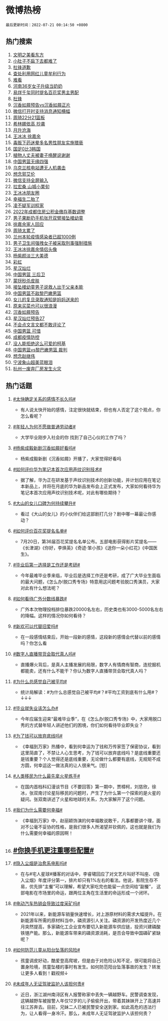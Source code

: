# 微博热榜

`最后更新时间：2022-07-21 00:14:50 +0800`

## 热门搜索

1. [文明之美看东方](https://m.weibo.cn/search?containerid=100103type%3D1%26t%3D10%26q%3D%23%E6%96%87%E6%98%8E%E4%B9%8B%E7%BE%8E%E7%9C%8B%E4%B8%9C%E6%96%B9%23&stream_entry_id=51&isnewpage=1&extparam=seat%3D1%26pos%3D0%26cate%3D10103%26filter_type%3Drealtimehot%26dgr%3D0%26c_type%3D51%26display_time%3D1658333688%26pre_seqid%3D1658333547833021328161&luicode=10000011&lfid=106003type%253D25%2526t%253D3%2526disable_hot%253D1%2526filter_type%253Drealtimehot)
1. [小肚子不扁下去都难了](https://m.weibo.cn/search?containerid=100103type%3D1%26t%3D10%26q%3D%23%E5%B0%8F%E8%82%9A%E5%AD%90%E4%B8%8D%E6%89%81%E4%B8%8B%E5%8E%BB%E9%83%BD%E9%9A%BE%E4%BA%86%23&stream_entry_id=31&isnewpage=1&extparam=seat%3D1%26pos%3D0%26realpos%3D1%26flag%3D16%26dgr%3D0%26c_type%3D31%26lcate%3D5001%26filter_type%3Drealtimehot%26cate%3D0%26display_time%3D1658333688%26pre_seqid%3D1658333547833021328161&luicode=10000011&lfid=106003type%253D25%2526t%253D3%2526disable_hot%253D1%2526filter_type%253Drealtimehot)
1. [杜锋道歉](https://m.weibo.cn/search?containerid=100103type%3D1%26t%3D10%26q%3D%23%E6%9D%9C%E9%94%8B%E9%81%93%E6%AD%89%23&stream_entry_id=31&isnewpage=1&extparam=seat%3D1%26pos%3D1%26realpos%3D2%26flag%3D1%26dgr%3D0%26c_type%3D31%26lcate%3D5001%26filter_type%3Drealtimehot%26cate%3D0%26display_time%3D1658333688%26pre_seqid%3D1658333547833021328161&luicode=10000011&lfid=106003type%253D25%2526t%253D3%2526disable_hot%253D1%2526filter_type%253Drealtimehot)
1. [查处利用网红儿童牟利行为](https://m.weibo.cn/search?containerid=100103type%3D1%26t%3D10%26q%3D%23%E6%9F%A5%E5%A4%84%E5%88%A9%E7%94%A8%E7%BD%91%E7%BA%A2%E5%84%BF%E7%AB%A5%E7%89%9F%E5%88%A9%E8%A1%8C%E4%B8%BA%23&stream_entry_id=31&isnewpage=1&extparam=seat%3D1%26pos%3D2%26realpos%3D3%26flag%3D0%26dgr%3D0%26c_type%3D31%26lcate%3D5001%26filter_type%3Drealtimehot%26cate%3D0%26display_time%3D1658333688%26pre_seqid%3D1658333547833021328161&luicode=10000011&lfid=106003type%253D25%2526t%253D3%2526disable_hot%253D1%2526filter_type%253Drealtimehot)
1. [难看](https://m.weibo.cn/search?containerid=100103type%3D1%26t%3D10%26q%3D%E9%9A%BE%E7%9C%8B&stream_entry_id=31&isnewpage=1&extparam=seat%3D1%26pos%3D3%26realpos%3D4%26flag%3D2%26dgr%3D0%26c_type%3D31%26lcate%3D5001%26filter_type%3Drealtimehot%26cate%3D0%26display_time%3D1658333688%26pre_seqid%3D1658333547833021328161&luicode=10000011&lfid=106003type%253D25%2526t%253D3%2526disable_hot%253D1%2526filter_type%253Drealtimehot)
1. [河南36岁女子升级当奶奶](https://m.weibo.cn/search?containerid=100103type%3D1%26t%3D10%26q%3D%23%E6%B2%B3%E5%8D%9736%E5%B2%81%E5%A5%B3%E5%AD%90%E5%8D%87%E7%BA%A7%E5%BD%93%E5%A5%B6%E5%A5%B6%23&stream_entry_id=31&isnewpage=1&extparam=seat%3D1%26pos%3D4%26realpos%3D5%26flag%3D0%26dgr%3D0%26c_type%3D31%26lcate%3D5001%26filter_type%3Drealtimehot%26cate%3D0%26display_time%3D1658333688%26pre_seqid%3D1658333547833021328161&luicode=10000011&lfid=106003type%253D25%2526t%253D3%2526disable_hot%253D1%2526filter_type%253Drealtimehot)
1. [易烊千玺同时提名百花奖男主男配](https://m.weibo.cn/search?containerid=100103type%3D1%26t%3D10%26q%3D%23%E6%98%93%E7%83%8A%E5%8D%83%E7%8E%BA%E5%90%8C%E6%97%B6%E6%8F%90%E5%90%8D%E7%99%BE%E8%8A%B1%E5%A5%96%E7%94%B7%E4%B8%BB%E7%94%B7%E9%85%8D%23&stream_entry_id=31&isnewpage=1&extparam=seat%3D1%26pos%3D5%26realpos%3D6%26flag%3D16%26dgr%3D0%26c_type%3D31%26lcate%3D5001%26filter_type%3Drealtimehot%26cate%3D0%26display_time%3D1658333688%26pre_seqid%3D1658333547833021328161&luicode=10000011&lfid=106003type%253D25%2526t%253D3%2526disable_hot%253D1%2526filter_type%253Drealtimehot)
1. [杜锋](https://m.weibo.cn/search?containerid=100103type%3D1%26t%3D10%26q%3D%E6%9D%9C%E9%94%8B&stream_entry_id=31&isnewpage=1&extparam=seat%3D1%26pos%3D6%26realpos%3D7%26flag%3D1%26dgr%3D0%26c_type%3D31%26lcate%3D5001%26filter_type%3Drealtimehot%26cate%3D0%26display_time%3D1658333688%26pre_seqid%3D1658333547833021328161&luicode=10000011&lfid=106003type%253D25%2526t%253D3%2526disable_hot%253D1%2526filter_type%253Drealtimehot)
1. [沉香如屑预告vs沉香如屑正片](https://m.weibo.cn/search?containerid=100103type%3D1%26t%3D10%26q%3D%23%E6%B2%89%E9%A6%99%E5%A6%82%E5%B1%91%E9%A2%84%E5%91%8Avs%E6%B2%89%E9%A6%99%E5%A6%82%E5%B1%91%E6%AD%A3%E7%89%87%23&stream_entry_id=31&isnewpage=1&extparam=seat%3D1%26pos%3D7%26realpos%3D8%26flag%3D1%26dgr%3D0%26c_type%3D31%26lcate%3D5001%26filter_type%3Drealtimehot%26cate%3D0%26display_time%3D1658333688%26pre_seqid%3D1658333547833021328161&luicode=10000011&lfid=106003type%253D25%2526t%253D3%2526disable_hot%253D1%2526filter_type%253Drealtimehot)
1. [微信打开时支持消息通知横幅](https://m.weibo.cn/search?containerid=100103type%3D1%26t%3D10%26q%3D%23%E5%BE%AE%E4%BF%A1%E6%89%93%E5%BC%80%E6%97%B6%E6%94%AF%E6%8C%81%E6%B6%88%E6%81%AF%E9%80%9A%E7%9F%A5%E6%A8%AA%E5%B9%85%23&stream_entry_id=31&isnewpage=1&extparam=seat%3D1%26pos%3D8%26realpos%3D9%26flag%3D0%26dgr%3D0%26c_type%3D31%26lcate%3D5001%26filter_type%3Drealtimehot%26cate%3D0%26display_time%3D1658333688%26pre_seqid%3D1658333547833021328161&luicode=10000011&lfid=106003type%253D25%2526t%253D3%2526disable_hot%253D1%2526filter_type%253Drealtimehot)
1. [周琦22分21篮板](https://m.weibo.cn/search?containerid=100103type%3D1%26t%3D10%26q%3D%23%E5%91%A8%E7%90%A622%E5%88%8621%E7%AF%AE%E6%9D%BF%23&stream_entry_id=31&isnewpage=1&extparam=seat%3D1%26pos%3D9%26realpos%3D10%26flag%3D1%26dgr%3D0%26c_type%3D31%26lcate%3D5001%26filter_type%3Drealtimehot%26cate%3D0%26display_time%3D1658333688%26pre_seqid%3D1658333547833021328161&luicode=10000011&lfid=106003type%253D25%2526t%253D3%2526disable_hot%253D1%2526filter_type%253Drealtimehot)
1. [希林娜依高 抄袭](https://m.weibo.cn/search?containerid=100103type%3D1%26t%3D10%26q%3D%E5%B8%8C%E6%9E%97%E5%A8%9C%E4%BE%9D%E9%AB%98+%E6%8A%84%E8%A2%AD&stream_entry_id=31&isnewpage=1&extparam=seat%3D1%26pos%3D10%26realpos%3D11%26flag%3D1%26dgr%3D0%26c_type%3D31%26lcate%3D5001%26filter_type%3Drealtimehot%26cate%3D0%26display_time%3D1658333688%26pre_seqid%3D1658333547833021328161&luicode=10000011&lfid=106003type%253D25%2526t%253D3%2526disable_hot%253D1%2526filter_type%253Drealtimehot)
1. [月升沧海](https://m.weibo.cn/search?containerid=100103type%3D1%26t%3D10%26q%3D%E6%9C%88%E5%8D%87%E6%B2%A7%E6%B5%B7&stream_entry_id=31&isnewpage=1&extparam=seat%3D1%26pos%3D11%26realpos%3D12%26flag%3D0%26dgr%3D0%26c_type%3D31%26lcate%3D5001%26filter_type%3Drealtimehot%26cate%3D0%26display_time%3D1658333688%26pre_seqid%3D1658333547833021328161&luicode=10000011&lfid=106003type%253D25%2526t%253D3%2526disable_hot%253D1%2526filter_type%253Drealtimehot)
1. [王冰冰 徐嘉余](https://m.weibo.cn/search?containerid=100103type%3D1%26t%3D10%26q%3D%E7%8E%8B%E5%86%B0%E5%86%B0+%E5%BE%90%E5%98%89%E4%BD%99&stream_entry_id=31&isnewpage=1&extparam=seat%3D1%26pos%3D12%26realpos%3D13%26flag%3D2%26dgr%3D0%26c_type%3D31%26lcate%3D5001%26filter_type%3Drealtimehot%26cate%3D0%26display_time%3D1658333688%26pre_seqid%3D1658333547833021328161&luicode=10000011&lfid=106003type%253D25%2526t%253D3%2526disable_hot%253D1%2526filter_type%253Drealtimehot)
1. [毒贩下药迷晕多名男性朋友实施猥亵](https://m.weibo.cn/search?containerid=100103type%3D1%26t%3D10%26q%3D%23%E6%AF%92%E8%B4%A9%E4%B8%8B%E8%8D%AF%E8%BF%B7%E6%99%95%E5%A4%9A%E5%90%8D%E7%94%B7%E6%80%A7%E6%9C%8B%E5%8F%8B%E5%AE%9E%E6%96%BD%E7%8C%A5%E4%BA%B5%23&stream_entry_id=31&isnewpage=1&extparam=seat%3D1%26pos%3D13%26realpos%3D14%26flag%3D0%26dgr%3D0%26c_type%3D31%26lcate%3D5001%26filter_type%3Drealtimehot%26cate%3D0%26display_time%3D1658333688%26pre_seqid%3D1658333547833021328161&luicode=10000011&lfid=106003type%253D25%2526t%253D3%2526disable_hot%253D1%2526filter_type%253Drealtimehot)
1. [国足0比3韩国](https://m.weibo.cn/search?containerid=100103type%3D1%26t%3D10%26q%3D%23%E5%9B%BD%E8%B6%B30%E6%AF%943%E9%9F%A9%E5%9B%BD%23&stream_entry_id=31&isnewpage=1&extparam=seat%3D1%26pos%3D14%26realpos%3D15%26flag%3D0%26dgr%3D0%26c_type%3D31%26lcate%3D5001%26filter_type%3Drealtimehot%26cate%3D0%26display_time%3D1658333688%26pre_seqid%3D1658333547833021328161&luicode=10000011&lfid=106003type%253D25%2526t%253D3%2526disable_hot%253D1%2526filter_type%253Drealtimehot)
1. [植物人丈夫被妻子唤醒说谢谢](https://m.weibo.cn/search?containerid=100103type%3D1%26t%3D10%26q%3D%23%E6%A4%8D%E7%89%A9%E4%BA%BA%E4%B8%88%E5%A4%AB%E8%A2%AB%E5%A6%BB%E5%AD%90%E5%94%A4%E9%86%92%E8%AF%B4%E8%B0%A2%E8%B0%A2%23&stream_entry_id=31&isnewpage=1&extparam=seat%3D1%26pos%3D15%26realpos%3D16%26flag%3D0%26dgr%3D0%26c_type%3D31%26lcate%3D5001%26filter_type%3Drealtimehot%26cate%3D0%26display_time%3D1658333688%26pre_seqid%3D1658333547833021328161&luicode=10000011&lfid=106003type%253D25%2526t%253D3%2526disable_hot%253D1%2526filter_type%253Drealtimehot)
1. [中国男篮无缘四强](https://m.weibo.cn/search?containerid=100103type%3D1%26t%3D10%26q%3D%E4%B8%AD%E5%9B%BD%E7%94%B7%E7%AF%AE%E6%97%A0%E7%BC%98%E5%9B%9B%E5%BC%BA&stream_entry_id=31&isnewpage=1&extparam=seat%3D1%26pos%3D16%26realpos%3D17%26flag%3D1%26dgr%3D0%26c_type%3D31%26lcate%3D5001%26filter_type%3Drealtimehot%26cate%3D0%26display_time%3D1658333688%26pre_seqid%3D1658333547833021328161&luicode=10000011&lfid=106003type%253D25%2526t%253D3%2526disable_hot%253D1%2526filter_type%253Drealtimehot)
1. [乌克兰核电站遭无人机袭击](https://m.weibo.cn/search?containerid=100103type%3D1%26t%3D10%26q%3D%23%E4%B9%8C%E5%85%8B%E5%85%B0%E6%A0%B8%E7%94%B5%E7%AB%99%E9%81%AD%E6%97%A0%E4%BA%BA%E6%9C%BA%E8%A2%AD%E5%87%BB%23&stream_entry_id=31&isnewpage=1&extparam=seat%3D1%26pos%3D17%26realpos%3D18%26flag%3D0%26dgr%3D0%26c_type%3D31%26lcate%3D5001%26filter_type%3Drealtimehot%26cate%3D0%26display_time%3D1658333688%26pre_seqid%3D1658333547833021328161&luicode=10000011&lfid=106003type%253D25%2526t%253D3%2526disable_hot%253D1%2526filter_type%253Drealtimehot)
1. [想念郭艾伦](https://m.weibo.cn/search?containerid=100103type%3D1%26t%3D10%26q%3D%E6%83%B3%E5%BF%B5%E9%83%AD%E8%89%BE%E4%BC%A6&stream_entry_id=31&isnewpage=1&extparam=seat%3D1%26pos%3D18%26realpos%3D19%26flag%3D1%26dgr%3D0%26c_type%3D31%26lcate%3D5001%26filter_type%3Drealtimehot%26cate%3D0%26display_time%3D1658333688%26pre_seqid%3D1658333547833021328161&luicode=10000011&lfid=106003type%253D25%2526t%253D3%2526disable_hot%253D1%2526filter_type%253Drealtimehot)
1. [微信支持全屏输入](https://m.weibo.cn/search?containerid=100103type%3D1%26t%3D10%26q%3D%23%E5%BE%AE%E4%BF%A1%E6%94%AF%E6%8C%81%E5%85%A8%E5%B1%8F%E8%BE%93%E5%85%A5%23&stream_entry_id=31&isnewpage=1&extparam=seat%3D1%26pos%3D19%26realpos%3D20%26flag%3D0%26dgr%3D0%26c_type%3D31%26lcate%3D5001%26filter_type%3Drealtimehot%26cate%3D0%26display_time%3D1658333688%26pre_seqid%3D1658333547833021328161&luicode=10000011&lfid=106003type%253D25%2526t%253D3%2526disable_hot%253D1%2526filter_type%253Drealtimehot)
1. [拉宏桑 山城小栗旬](https://m.weibo.cn/search?containerid=100103type%3D1%26t%3D10%26q%3D%E6%8B%89%E5%AE%8F%E6%A1%91+%E5%B1%B1%E5%9F%8E%E5%B0%8F%E6%A0%97%E6%97%AC&stream_entry_id=31&isnewpage=1&extparam=seat%3D1%26pos%3D20%26realpos%3D21%26flag%3D0%26dgr%3D0%26c_type%3D31%26lcate%3D5001%26filter_type%3Drealtimehot%26cate%3D0%26display_time%3D1658333688%26pre_seqid%3D1658333547833021328161&luicode=10000011&lfid=106003type%253D25%2526t%253D3%2526disable_hot%253D1%2526filter_type%253Drealtimehot)
1. [王冰冰朋友圈](https://m.weibo.cn/search?containerid=100103type%3D1%26t%3D10%26q%3D%23%E7%8E%8B%E5%86%B0%E5%86%B0%E6%9C%8B%E5%8F%8B%E5%9C%88%23&stream_entry_id=31&isnewpage=1&extparam=seat%3D1%26pos%3D21%26realpos%3D22%26flag%3D0%26dgr%3D0%26c_type%3D31%26lcate%3D5001%26filter_type%3Drealtimehot%26cate%3D0%26display_time%3D1658333688%26pre_seqid%3D1658333547833021328161&luicode=10000011&lfid=106003type%253D25%2526t%253D3%2526disable_hot%253D1%2526filter_type%253Drealtimehot)
1. [幸福生二胎了](https://m.weibo.cn/search?containerid=100103type%3D1%26t%3D10%26q%3D%23%E5%B9%B8%E7%A6%8F%E7%94%9F%E4%BA%8C%E8%83%8E%E4%BA%86%23&stream_entry_id=31&isnewpage=1&extparam=seat%3D1%26pos%3D22%26realpos%3D23%26flag%3D0%26dgr%3D0%26c_type%3D31%26lcate%3D5001%26filter_type%3Drealtimehot%26cate%3D0%26display_time%3D1658333688%26pre_seqid%3D1658333547833021328161&luicode=10000011&lfid=106003type%253D25%2526t%253D3%2526disable_hot%253D1%2526filter_type%253Drealtimehot)
1. [凌不疑军训程家](https://m.weibo.cn/search?containerid=100103type%3D1%26t%3D10%26q%3D%23%E5%87%8C%E4%B8%8D%E7%96%91%E5%86%9B%E8%AE%AD%E7%A8%8B%E5%AE%B6%23&stream_entry_id=31&isnewpage=1&extparam=seat%3D1%26pos%3D23%26realpos%3D24%26flag%3D1%26dgr%3D0%26c_type%3D31%26lcate%3D5001%26filter_type%3Drealtimehot%26cate%3D0%26display_time%3D1658333688%26pre_seqid%3D1658333547833021328161&luicode=10000011&lfid=106003type%253D25%2526t%253D3%2526disable_hot%253D1%2526filter_type%253Drealtimehot)
1. [2022年成都住房公积金缴存基数调整](https://m.weibo.cn/search?containerid=100103type%3D1%26t%3D10%26q%3D%232022%E5%B9%B4%E6%88%90%E9%83%BD%E4%BD%8F%E6%88%BF%E5%85%AC%E7%A7%AF%E9%87%91%E7%BC%B4%E5%AD%98%E5%9F%BA%E6%95%B0%E8%B0%83%E6%95%B4%23&stream_entry_id=31&isnewpage=1&extparam=seat%3D1%26pos%3D24%26realpos%3D25%26flag%3D1%26dgr%3D0%26c_type%3D31%26lcate%3D5001%26filter_type%3Drealtimehot%26cate%3D0%26display_time%3D1658333688%26pre_seqid%3D1658333547833021328161&luicode=10000011&lfid=106003type%253D25%2526t%253D3%2526disable_hot%253D1%2526filter_type%253Drealtimehot)
1. [男子果断扔手机张开双臂接坠楼幼童](https://m.weibo.cn/search?containerid=100103type%3D1%26t%3D10%26q%3D%23%E7%94%B7%E5%AD%90%E6%9E%9C%E6%96%AD%E6%89%94%E6%89%8B%E6%9C%BA%E5%BC%A0%E5%BC%80%E5%8F%8C%E8%87%82%E6%8E%A5%E5%9D%A0%E6%A5%BC%E5%B9%BC%E7%AB%A5%23&stream_entry_id=31&isnewpage=1&extparam=seat%3D1%26pos%3D25%26realpos%3D26%26flag%3D0%26dgr%3D0%26c_type%3D31%26lcate%3D5001%26filter_type%3Drealtimehot%26cate%3D0%26display_time%3D1658333688%26pre_seqid%3D1658333547833021328161&luicode=10000011&lfid=106003type%253D25%2526t%253D3%2526disable_hot%253D1%2526filter_type%253Drealtimehot)
1. [徐嘉余家人回应](https://m.weibo.cn/search?containerid=100103type%3D1%26t%3D10%26q%3D%23%E5%BE%90%E5%98%89%E4%BD%99%E5%AE%B6%E4%BA%BA%E5%9B%9E%E5%BA%94%23&stream_entry_id=31&isnewpage=1&extparam=seat%3D1%26pos%3D26%26realpos%3D27%26flag%3D0%26dgr%3D0%26c_type%3D31%26lcate%3D5001%26filter_type%3Drealtimehot%26cate%3D0%26display_time%3D1658333688%26pre_seqid%3D1658333547833021328161&luicode=10000011&lfid=106003type%253D25%2526t%253D3%2526disable_hot%253D1%2526filter_type%253Drealtimehot)
1. [周琦太累了](https://m.weibo.cn/search?containerid=100103type%3D1%26t%3D10%26q%3D%23%E5%91%A8%E7%90%A6%E5%A4%AA%E7%B4%AF%E4%BA%86%23&stream_entry_id=31&isnewpage=1&extparam=seat%3D1%26pos%3D27%26realpos%3D28%26flag%3D1%26dgr%3D0%26c_type%3D31%26lcate%3D5001%26filter_type%3Drealtimehot%26cate%3D0%26display_time%3D1658333688%26pre_seqid%3D1658333547833021328161&luicode=10000011&lfid=106003type%253D25%2526t%253D3%2526disable_hot%253D1%2526filter_type%253Drealtimehot)
1. [兰州本轮疫情感染者已超1000例](https://m.weibo.cn/search?containerid=100103type%3D1%26t%3D10%26q%3D%23%E5%85%B0%E5%B7%9E%E6%9C%AC%E8%BD%AE%E7%96%AB%E6%83%85%E6%84%9F%E6%9F%93%E8%80%85%E5%B7%B2%E8%B6%851000%E4%BE%8B%23&stream_entry_id=31&isnewpage=1&extparam=seat%3D1%26pos%3D28%26realpos%3D29%26flag%3D0%26dgr%3D0%26c_type%3D31%26lcate%3D5001%26filter_type%3Drealtimehot%26cate%3D0%26display_time%3D1658333688%26pre_seqid%3D1658333547833021328161&luicode=10000011&lfid=106003type%253D25%2526t%253D3%2526disable_hot%253D1%2526filter_type%253Drealtimehot)
1. [男子卫生间强拽女子被采取刑事强制措施](https://m.weibo.cn/search?containerid=100103type%3D1%26t%3D10%26q%3D%23%E7%94%B7%E5%AD%90%E5%8D%AB%E7%94%9F%E9%97%B4%E5%BC%BA%E6%8B%BD%E5%A5%B3%E5%AD%90%E8%A2%AB%E9%87%87%E5%8F%96%E5%88%91%E4%BA%8B%E5%BC%BA%E5%88%B6%E6%8E%AA%E6%96%BD%23&stream_entry_id=31&isnewpage=1&extparam=seat%3D1%26pos%3D29%26realpos%3D30%26flag%3D0%26dgr%3D0%26c_type%3D31%26lcate%3D5001%26filter_type%3Drealtimehot%26cate%3D0%26display_time%3D1658333688%26pre_seqid%3D1658333547833021328161&luicode=10000011&lfid=106003type%253D25%2526t%253D3%2526disable_hot%253D1%2526filter_type%253Drealtimehot)
1. [王冰冰徐嘉余情侣头像](https://m.weibo.cn/search?containerid=100103type%3D1%26t%3D10%26q%3D%23%E7%8E%8B%E5%86%B0%E5%86%B0%E5%BE%90%E5%98%89%E4%BD%99%E6%83%85%E4%BE%A3%E5%A4%B4%E5%83%8F%23&stream_entry_id=31&isnewpage=1&extparam=seat%3D1%26pos%3D30%26realpos%3D31%26flag%3D0%26dgr%3D0%26c_type%3D31%26lcate%3D5001%26filter_type%3Drealtimehot%26cate%3D0%26display_time%3D1658333688%26pre_seqid%3D1658333547833021328161&luicode=10000011&lfid=106003type%253D25%2526t%253D3%2526disable_hot%253D1%2526filter_type%253Drealtimehot)
1. [杨紫颜淡三大美德](https://m.weibo.cn/search?containerid=100103type%3D1%26t%3D10%26q%3D%23%E6%9D%A8%E7%B4%AB%E9%A2%9C%E6%B7%A1%E4%B8%89%E5%A4%A7%E7%BE%8E%E5%BE%B7%23&stream_entry_id=31&isnewpage=1&extparam=seat%3D1%26pos%3D31%26realpos%3D32%26flag%3D0%26dgr%3D0%26c_type%3D31%26lcate%3D5001%26filter_type%3Drealtimehot%26cate%3D0%26display_time%3D1658333688%26pre_seqid%3D1658333547833021328161&luicode=10000011&lfid=106003type%253D25%2526t%253D3%2526disable_hot%253D1%2526filter_type%253Drealtimehot)
1. [彩虹](https://m.weibo.cn/search?containerid=100103type%3D1%26t%3D10%26q%3D%E5%BD%A9%E8%99%B9&stream_entry_id=31&isnewpage=1&extparam=seat%3D1%26pos%3D32%26realpos%3D33%26flag%3D0%26dgr%3D0%26c_type%3D31%26lcate%3D5001%26filter_type%3Drealtimehot%26cate%3D0%26display_time%3D1658333688%26pre_seqid%3D1658333547833021328161&luicode=10000011&lfid=106003type%253D25%2526t%253D3%2526disable_hot%253D1%2526filter_type%253Drealtimehot)
1. [星汉灿烂](http://m.weibo.cn/c/wbox?&id=j84w2uenjc&roomid=10576&q=%23%E6%98%9F%E6%B1%89%E7%81%BF%E7%83%82%23&extparam=seat%3D1%26pos%3D33%26realpos%3D34%26flag%3D1%26dgr%3D0%26c_type%3D31%26lcate%3D5001%26filter_type%3Drealtimehot%26cate%3D0%26display_time%3D1658333688%26pre_seqid%3D1658333547833021328161&luicode=10000011&lfid=106003type%253D25%2526t%253D3%2526disable_hot%253D1%2526filter_type%253Drealtimehot)
1. [中国男篮 三后卫](https://m.weibo.cn/search?containerid=100103type%3D1%26t%3D10%26q%3D%E4%B8%AD%E5%9B%BD%E7%94%B7%E7%AF%AE+%E4%B8%89%E5%90%8E%E5%8D%AB&stream_entry_id=31&isnewpage=1&extparam=seat%3D1%26pos%3D34%26realpos%3D35%26flag%3D1%26dgr%3D0%26c_type%3D31%26lcate%3D5001%26filter_type%3Drealtimehot%26cate%3D0%26display_time%3D1658333688%26pre_seqid%3D1658333547833021328161&luicode=10000011&lfid=106003type%253D25%2526t%253D3%2526disable_hot%253D1%2526filter_type%253Drealtimehot)
1. [蒙犽秒杀皮肤](https://m.weibo.cn/search?containerid=100103type%3D1%26t%3D10%26q%3D%23%E8%92%99%E7%8A%BD%E7%A7%92%E6%9D%80%E7%9A%AE%E8%82%A4%23&stream_entry_id=31&isnewpage=1&extparam=seat%3D1%26pos%3D35%26realpos%3D36%26flag%3D0%26dgr%3D0%26c_type%3D31%26lcate%3D5001%26filter_type%3Drealtimehot%26cate%3D0%26display_time%3D1658333688%26pre_seqid%3D1658333547833021328161&luicode=10000011&lfid=106003type%253D25%2526t%253D3%2526disable_hot%253D1%2526filter_type%253Drealtimehot)
1. [接坠楼幼童男子说救人出于父亲本能](https://m.weibo.cn/search?containerid=100103type%3D1%26t%3D10%26q%3D%23%E6%8E%A5%E5%9D%A0%E6%A5%BC%E5%B9%BC%E7%AB%A5%E7%94%B7%E5%AD%90%E8%AF%B4%E6%95%91%E4%BA%BA%E5%87%BA%E4%BA%8E%E7%88%B6%E4%BA%B2%E6%9C%AC%E8%83%BD%23&stream_entry_id=31&isnewpage=1&extparam=seat%3D1%26pos%3D36%26realpos%3D37%26flag%3D0%26dgr%3D0%26c_type%3D31%26lcate%3D5001%26filter_type%3Drealtimehot%26cate%3D0%26display_time%3D1658333688%26pre_seqid%3D1658333547833021328161&luicode=10000011&lfid=106003type%253D25%2526t%253D3%2526disable_hot%253D1%2526filter_type%253Drealtimehot)
1. [中国男篮不敌黎巴嫩男篮](https://m.weibo.cn/search?containerid=100103type%3D1%26t%3D10%26q%3D%23%E4%B8%AD%E5%9B%BD%E7%94%B7%E7%AF%AE%E4%B8%8D%E6%95%8C%E9%BB%8E%E5%B7%B4%E5%AB%A9%E7%94%B7%E7%AF%AE%23&stream_entry_id=31&isnewpage=1&extparam=seat%3D1%26pos%3D37%26realpos%3D38%26flag%3D1%26dgr%3D0%26c_type%3D31%26lcate%3D5001%26filter_type%3Drealtimehot%26cate%3D0%26display_time%3D1658333688%26pre_seqid%3D1658333547833021328161&luicode=10000011&lfid=106003type%253D25%2526t%253D3%2526disable_hot%253D1%2526filter_type%253Drealtimehot)
1. [女儿的复旦录取通知是妈妈送来的](https://m.weibo.cn/search?containerid=100103type%3D1%26t%3D10%26q%3D%23%E5%A5%B3%E5%84%BF%E7%9A%84%E5%A4%8D%E6%97%A6%E5%BD%95%E5%8F%96%E9%80%9A%E7%9F%A5%E6%98%AF%E5%A6%88%E5%A6%88%E9%80%81%E6%9D%A5%E7%9A%84%23&stream_entry_id=31&isnewpage=1&extparam=seat%3D1%26pos%3D38%26realpos%3D39%26flag%3D0%26dgr%3D0%26c_type%3D31%26lcate%3D5001%26filter_type%3Drealtimehot%26cate%3D0%26display_time%3D1658333688%26pre_seqid%3D1658333547833021328161&luicode=10000011&lfid=106003type%253D25%2526t%253D3%2526disable_hot%253D1%2526filter_type%253Drealtimehot)
1. [原来买菜也可以很浪漫](https://m.weibo.cn/search?containerid=100103type%3D1%26t%3D10%26q%3D%23%E5%8E%9F%E6%9D%A5%E4%B9%B0%E8%8F%9C%E4%B9%9F%E5%8F%AF%E4%BB%A5%E5%BE%88%E6%B5%AA%E6%BC%AB%23&stream_entry_id=31&isnewpage=1&extparam=seat%3D1%26pos%3D39%26realpos%3D40%26flag%3D0%26dgr%3D0%26c_type%3D31%26lcate%3D5001%26filter_type%3Drealtimehot%26cate%3D0%26display_time%3D1658333688%26pre_seqid%3D1658333547833021328161&luicode=10000011&lfid=106003type%253D25%2526t%253D3%2526disable_hot%253D1%2526filter_type%253Drealtimehot)
1. [沉香如屑预告](https://m.weibo.cn/search?containerid=100103type%3D1%26t%3D10%26q%3D%23%E6%B2%89%E9%A6%99%E5%A6%82%E5%B1%91%E9%A2%84%E5%91%8A%23&stream_entry_id=31&isnewpage=1&extparam=seat%3D1%26pos%3D40%26realpos%3D41%26flag%3D1%26dgr%3D0%26c_type%3D31%26lcate%3D5001%26filter_type%3Drealtimehot%26cate%3D0%26display_time%3D1658333688%26pre_seqid%3D1658333547833021328161&luicode=10000011&lfid=106003type%253D25%2526t%253D3%2526disable_hot%253D1%2526filter_type%253Drealtimehot)
1. [星汉灿烂预告27](https://m.weibo.cn/search?containerid=100103type%3D1%26t%3D10%26q%3D%E6%98%9F%E6%B1%89%E7%81%BF%E7%83%82%E9%A2%84%E5%91%8A27&stream_entry_id=31&isnewpage=1&extparam=seat%3D1%26pos%3D41%26realpos%3D42%26flag%3D0%26dgr%3D0%26c_type%3D31%26lcate%3D5001%26filter_type%3Drealtimehot%26cate%3D0%26display_time%3D1658333688%26pre_seqid%3D1658333547833021328161&luicode=10000011&lfid=106003type%253D25%2526t%253D3%2526disable_hot%253D1%2526filter_type%253Drealtimehot)
1. [不会点文言文都不敢评论了](https://m.weibo.cn/search?containerid=100103type%3D1%26t%3D10%26q%3D%23%E4%B8%8D%E4%BC%9A%E7%82%B9%E6%96%87%E8%A8%80%E6%96%87%E9%83%BD%E4%B8%8D%E6%95%A2%E8%AF%84%E8%AE%BA%E4%BA%86%23&stream_entry_id=31&isnewpage=1&extparam=seat%3D1%26pos%3D42%26realpos%3D43%26flag%3D1%26dgr%3D0%26c_type%3D31%26lcate%3D5001%26filter_type%3Drealtimehot%26cate%3D0%26display_time%3D1658333688%26pre_seqid%3D1658333547833021328161&luicode=10000011&lfid=106003type%253D25%2526t%253D3%2526disable_hot%253D1%2526filter_type%253Drealtimehot)
1. [中国男篮 可惜](https://m.weibo.cn/search?containerid=100103type%3D1%26t%3D10%26q%3D%E4%B8%AD%E5%9B%BD%E7%94%B7%E7%AF%AE+%E5%8F%AF%E6%83%9C&stream_entry_id=31&isnewpage=1&extparam=seat%3D1%26pos%3D43%26realpos%3D44%26flag%3D1%26dgr%3D0%26c_type%3D31%26lcate%3D5001%26filter_type%3Drealtimehot%26cate%3D0%26display_time%3D1658333688%26pre_seqid%3D1658333547833021328161&luicode=10000011&lfid=106003type%253D25%2526t%253D3%2526disable_hot%253D1%2526filter_type%253Drealtimehot)
1. [成都疫情防控](https://m.weibo.cn/search?containerid=100103type%3D1%26t%3D10%26q%3D%E6%88%90%E9%83%BD%E7%96%AB%E6%83%85%E9%98%B2%E6%8E%A7&stream_entry_id=31&isnewpage=1&extparam=seat%3D1%26pos%3D44%26realpos%3D45%26flag%3D0%26dgr%3D0%26c_type%3D31%26lcate%3D5001%26filter_type%3Drealtimehot%26cate%3D0%26display_time%3D1658333688%26pre_seqid%3D1658333547833021328161&luicode=10000011&lfid=106003type%253D25%2526t%253D3%2526disable_hot%253D1%2526filter_type%253Drealtimehot)
1. [没人能拒绝这么可爱的柯基](https://m.weibo.cn/search?containerid=100103type%3D1%26t%3D10%26q%3D%23%E6%B2%A1%E4%BA%BA%E8%83%BD%E6%8B%92%E7%BB%9D%E8%BF%99%E4%B9%88%E5%8F%AF%E7%88%B1%E7%9A%84%E6%9F%AF%E5%9F%BA%23&stream_entry_id=31&isnewpage=1&extparam=seat%3D1%26pos%3D45%26realpos%3D46%26flag%3D1%26dgr%3D0%26c_type%3D31%26lcate%3D5001%26filter_type%3Drealtimehot%26cate%3D0%26display_time%3D1658333688%26pre_seqid%3D1658333547833021328161&luicode=10000011&lfid=106003type%253D25%2526t%253D3%2526disable_hot%253D1%2526filter_type%253Drealtimehot)
1. [中国男篮vs黎巴嫩男篮 裁判](https://m.weibo.cn/search?containerid=100103type%3D1%26t%3D10%26q%3D%E4%B8%AD%E5%9B%BD%E7%94%B7%E7%AF%AEvs%E9%BB%8E%E5%B7%B4%E5%AB%A9%E7%94%B7%E7%AF%AE+%E8%A3%81%E5%88%A4&stream_entry_id=31&isnewpage=1&extparam=seat%3D1%26pos%3D46%26realpos%3D47%26flag%3D0%26dgr%3D0%26c_type%3D31%26lcate%3D5001%26filter_type%3Drealtimehot%26cate%3D0%26display_time%3D1658333688%26pre_seqid%3D1658333547833021328161&luicode=10000011&lfid=106003type%253D25%2526t%253D3%2526disable_hot%253D1%2526filter_type%253Drealtimehot)
1. [想念赵继伟](https://m.weibo.cn/search?containerid=100103type%3D1%26t%3D10%26q%3D%E6%83%B3%E5%BF%B5%E8%B5%B5%E7%BB%A7%E4%BC%9F&stream_entry_id=31&isnewpage=1&extparam=seat%3D1%26pos%3D47%26realpos%3D48%26flag%3D1%26dgr%3D0%26c_type%3D31%26lcate%3D5001%26filter_type%3Drealtimehot%26cate%3D0%26display_time%3D1658333688%26pre_seqid%3D1658333547833021328161&luicode=10000011&lfid=106003type%253D25%2526t%253D3%2526disable_hot%253D1%2526filter_type%253Drealtimehot)
1. [宁波象山超美蓝眼泪](https://m.weibo.cn/search?containerid=100103type%3D1%26t%3D10%26q%3D%23%E5%AE%81%E6%B3%A2%E8%B1%A1%E5%B1%B1%E8%B6%85%E7%BE%8E%E8%93%9D%E7%9C%BC%E6%B3%AA%23&stream_entry_id=31&isnewpage=1&extparam=seat%3D1%26pos%3D48%26realpos%3D49%26flag%3D1%26dgr%3D0%26c_type%3D31%26lcate%3D5001%26filter_type%3Drealtimehot%26cate%3D0%26display_time%3D1658333688%26pre_seqid%3D1658333547833021328161&luicode=10000011&lfid=106003type%253D25%2526t%253D3%2526disable_hot%253D1%2526filter_type%253Drealtimehot)
1. [杭州一废弃厂房发生火灾](https://m.weibo.cn/search?containerid=100103type%3D1%26t%3D10%26q%3D%23%E6%9D%AD%E5%B7%9E%E4%B8%80%E5%BA%9F%E5%BC%83%E5%8E%82%E6%88%BF%E5%8F%91%E7%94%9F%E7%81%AB%E7%81%BE%23&stream_entry_id=31&isnewpage=1&extparam=seat%3D1%26pos%3D49%26realpos%3D50%26flag%3D1%26dgr%3D0%26c_type%3D31%26lcate%3D5001%26filter_type%3Drealtimehot%26cate%3D0%26display_time%3D1658333688%26pre_seqid%3D1658333547833021328161&luicode=10000011&lfid=106003type%253D25%2526t%253D3%2526disable_hot%253D1%2526filter_type%253Drealtimehot)

## 热门话题

1. [#太快确定关系的感情不长久吗#](https://m.weibo.cn/search?containerid=231522type%3D1%26t%3D10%26q%3D%23%E5%A4%AA%E5%BF%AB%E7%A1%AE%E5%AE%9A%E5%85%B3%E7%B3%BB%E7%9A%84%E6%84%9F%E6%83%85%E4%B8%8D%E9%95%BF%E4%B9%85%E5%90%97%23&stream_entry_id=128&isnewpage=1&extparam=seat%3D1%26pos%3D1-0-0%26lcate%3D5004%26cate%3D5004%26unitid%3D1658243201971%26dgr%3D0%26c_type%3D128%26display_time%3D1658333690%26pre_seqid%3D1658333690170062317159&luicode=10000011&lfid=231648_-_4)
    - 有人说太快开始的感情，注定很快就结束，但也有人否定了这个观点，你怎么看呢？

1. [#年轻人为何不愿做普通劳动者#](https://m.weibo.cn/search?containerid=231522type%3D1%26t%3D10%26q%3D%23%E5%B9%B4%E8%BD%BB%E4%BA%BA%E4%B8%BA%E4%BD%95%E4%B8%8D%E6%84%BF%E5%81%9A%E6%99%AE%E9%80%9A%E5%8A%B3%E5%8A%A8%E8%80%85%23&stream_entry_id=128&isnewpage=1&extparam=seat%3D1%26pos%3D1-0-1%26lcate%3D5004%26cate%3D5004%26unitid%3D1658290894206%26dgr%3D0%26c_type%3D128%26display_time%3D1658333690%26pre_seqid%3D1658333690170062317159&luicode=10000011&lfid=231648_-_4)
    - 大学毕业刚步入社会的你 找到了自己心仪的工作了吗？

1. [#杨紫成毅新剧沉香如屑好看吗#](https://m.weibo.cn/search?containerid=231522type%3D1%26t%3D10%26q%3D%23%E6%9D%A8%E7%B4%AB%E6%88%90%E6%AF%85%E6%96%B0%E5%89%A7%E6%B2%89%E9%A6%99%E5%A6%82%E5%B1%91%E5%A5%BD%E7%9C%8B%E5%90%97%23&stream_entry_id=128&isnewpage=1&extparam=seat%3D1%26pos%3D1-0-2%26lcate%3D5004%26cate%3D5004%26unitid%3D1658313092470%26dgr%3D0%26c_type%3D128%26display_time%3D1658333690%26pre_seqid%3D1658333690170062317159&luicode=10000011&lfid=231648_-_4)
    - 杨紫成毅新剧《沉香如屑》开播了，大家觉得好看吗 ​

1. [#如何评价华为笔记本首次应用声纹识别技术#](https://m.weibo.cn/search?containerid=231522type%3D1%26t%3D10%26q%3D%23%E5%A6%82%E4%BD%95%E8%AF%84%E4%BB%B7%E5%8D%8E%E4%B8%BA%E7%AC%94%E8%AE%B0%E6%9C%AC%E9%A6%96%E6%AC%A1%E5%BA%94%E7%94%A8%E5%A3%B0%E7%BA%B9%E8%AF%86%E5%88%AB%E6%8A%80%E6%9C%AF%23&stream_entry_id=128&isnewpage=1&extparam=seat%3D1%26pos%3D1-0-3%26lcate%3D5004%26cate%3D5004%26unitid%3D1658284285825%26dgr%3D0%26c_type%3D128%26display_time%3D1658333690%26pre_seqid%3D1658333690170062317159&luicode=10000011&lfid=231648_-_4)
    - 据了解，华为正在研发基于声纹识别技术的创新功能，并计划应用在笔记本新品上，并将在月底的华为新品发布会上正式发布，大家如何看待华为笔记本首次应用声纹识别技术呢，对此有哪些期待？

1. [#大山的女儿口碑为何持续攀升#](https://m.weibo.cn/search?containerid=231522type%3D1%26t%3D10%26q%3D%23%E5%A4%A7%E5%B1%B1%E7%9A%84%E5%A5%B3%E5%84%BF%E5%8F%A3%E7%A2%91%E4%B8%BA%E4%BD%95%E6%8C%81%E7%BB%AD%E6%94%80%E5%8D%87%23&stream_entry_id=128&isnewpage=1&extparam=seat%3D1%26pos%3D1-0-4%26lcate%3D5004%26cate%3D5004%26unitid%3D1658231183272%26dgr%3D0%26c_type%3D128%26display_time%3D1658333690%26pre_seqid%3D1658333690170062317159&luicode=10000011&lfid=231648_-_4)
    - 看过《大山的女儿》的小伙伴们给这部剧打几分？剧中哪一幕最让你感动？

1. [#如何评价百花奖提名名单#](https://m.weibo.cn/search?containerid=231522type%3D1%26t%3D10%26q%3D%23%E5%A6%82%E4%BD%95%E8%AF%84%E4%BB%B7%E7%99%BE%E8%8A%B1%E5%A5%96%E6%8F%90%E5%90%8D%E5%90%8D%E5%8D%95%23&stream_entry_id=128&isnewpage=1&extparam=seat%3D1%26pos%3D1-0-5%26lcate%3D5004%26cate%3D5004%26unitid%3Dm1658333435%26dgr%3D0%26c_type%3D128%26display_time%3D1658333690%26pre_seqid%3D1658333690170062317159&luicode=10000011&lfid=231648_-_4)
    - 7月20日，第36届百花奖提名名单公布。五部电影获得影片奖提名——《长津湖》《你好，李焕英》《奇迹·笨小孩》《送你一朵小红花》《中国医生》。

1. [#毕业后第一选择是工作还是考研#](https://m.weibo.cn/search?containerid=231522type%3D1%26t%3D10%26q%3D%23%E6%AF%95%E4%B8%9A%E5%90%8E%E7%AC%AC%E4%B8%80%E9%80%89%E6%8B%A9%E6%98%AF%E5%B7%A5%E4%BD%9C%E8%BF%98%E6%98%AF%E8%80%83%E7%A0%94%23&stream_entry_id=128&isnewpage=1&extparam=seat%3D1%26pos%3D1-0-6%26lcate%3D5004%26cate%3D5004%26unitid%3D1658237185351%26dgr%3D0%26c_type%3D128%26display_time%3D1658333690%26pre_seqid%3D1658333690170062317159&luicode=10000011&lfid=231648_-_4)
    - 今年最难毕业季来临，毕业后是选择工作还是考研，成了广大毕业生面临的最大问题，《怎么办!脱口秀专场》特意用这问题考验脱口秀演员，大家对此有什么想法呢？

1. [#如何看待广外分数线暴跌#](https://m.weibo.cn/search?containerid=231522type%3D1%26t%3D10%26q%3D%23%E5%A6%82%E4%BD%95%E7%9C%8B%E5%BE%85%E5%B9%BF%E5%A4%96%E5%88%86%E6%95%B0%E7%BA%BF%E6%9A%B4%E8%B7%8C%23&stream_entry_id=128&isnewpage=1&extparam=seat%3D1%26pos%3D1-0-7%26lcate%3D5004%26cate%3D5004%26unitid%3Dm1658333432%26dgr%3D0%26c_type%3D128%26display_time%3D1658333690%26pre_seqid%3D1658333690170062317159&luicode=10000011&lfid=231648_-_4)
    - 广外本次物理投档排位暴跌20000名左右，历史类也有3000-5000名左右的降幅。这样的情况你如何看待？

1. [#新欢可以代替旧爱吗#](https://m.weibo.cn/search?containerid=231522type%3D1%26t%3D10%26q%3D%23%E6%96%B0%E6%AC%A2%E5%8F%AF%E4%BB%A5%E4%BB%A3%E6%9B%BF%E6%97%A7%E7%88%B1%E5%90%97%23&stream_entry_id=128&isnewpage=1&extparam=seat%3D1%26pos%3D1-0-8%26lcate%3D5004%26cate%3D5004%26unitid%3Dm1658333427%26dgr%3D0%26c_type%3D128%26display_time%3D1658333690%26pre_seqid%3D1658333690170062317159&luicode=10000011&lfid=231648_-_4)
    - 在一段感情结束后，开始一段新的感情，这段新的感情会代替以前的感情吗？你怎么看

1. [#数字人直播带货会取代真人吗#](https://m.weibo.cn/search?containerid=231522type%3D1%26t%3D10%26q%3D%23%E6%95%B0%E5%AD%97%E4%BA%BA%E7%9B%B4%E6%92%AD%E5%B8%A6%E8%B4%A7%E4%BC%9A%E5%8F%96%E4%BB%A3%E7%9C%9F%E4%BA%BA%E5%90%97%23&stream_entry_id=128&isnewpage=1&extparam=seat%3D1%26pos%3D1-0-9%26lcate%3D5004%26cate%3D5004%26unitid%3D1658320894404%26dgr%3D0%26c_type%3D128%26display_time%3D1658333690%26pre_seqid%3D1658333690170062317159&luicode=10000011&lfid=231648_-_4)
    - 直播爆火背后，是真人主播发展的局限，数字人有情商有智商，连挖掘机都能卖，还有什么不能干？你认为数字人直播带货会取代真人吗？

1. [#为什么总感觉自己被平均#](https://m.weibo.cn/search?containerid=231522type%3D1%26t%3D10%26q%3D%23%E4%B8%BA%E4%BB%80%E4%B9%88%E6%80%BB%E6%84%9F%E8%A7%89%E8%87%AA%E5%B7%B1%E8%A2%AB%E5%B9%B3%E5%9D%87%23&stream_entry_id=128&isnewpage=1&extparam=seat%3D1%26pos%3D1-0-10%26lcate%3D5004%26cate%3D5004%26unitid%3D1658288200593%26dgr%3D0%26c_type%3D128%26display_time%3D1658333690%26pre_seqid%3D1658333690170062317159&luicode=10000011&lfid=231648_-_4)
    - 统计局解读：#为什么总感觉自己被平均#？#平均工资到底有什么用#？↓↓↓

1. [#毕业就失业该怎么办#](https://m.weibo.cn/search?containerid=231522type%3D1%26t%3D10%26q%3D%23%E6%AF%95%E4%B8%9A%E5%B0%B1%E5%A4%B1%E4%B8%9A%E8%AF%A5%E6%80%8E%E4%B9%88%E5%8A%9E%23&stream_entry_id=128&isnewpage=1&extparam=seat%3D1%26pos%3D1-0-11%26lcate%3D5004%26cate%3D5004%26unitid%3D1658323596985%26dgr%3D0%26c_type%3D128%26display_time%3D1658333690%26pre_seqid%3D1658333690170062317159&luicode=10000011&lfid=231648_-_4)
    - 今年应届生迎来“最难毕业季”，在《怎么办!脱口秀专场》中，大家用脱口秀的方式替年轻人讲述他们的困境，你们如何看待毕业即失业？

1. [#为了钱可以放弃底线吗#](https://m.weibo.cn/search?containerid=231522type%3D1%26t%3D10%26q%3D%23%E4%B8%BA%E4%BA%86%E9%92%B1%E5%8F%AF%E4%BB%A5%E6%94%BE%E5%BC%83%E5%BA%95%E7%BA%BF%E5%90%97%23&stream_entry_id=128&isnewpage=1&extparam=seat%3D1%26pos%3D1-0-12%26lcate%3D5004%26cate%3D5004%26unitid%3Dm1658333423%26dgr%3D0%26c_type%3D128%26display_time%3D1658333690%26pre_seqid%3D1658333690170062317159&luicode=10000011&lfid=231648_-_4)
    - 《幸福到万家》热播中，看到何幸运为了钱和万传家签了保密协议，看到这里简直了，不禁让人心生思考，为了钱可以放弃底线吗？是底线重要还是钱重要？个人觉得还是底线重要，无论做什么都要有底线，无规矩不成方圆，何幸运这一做法真的让人很来气。[怒]

1. [#人类移民为什么最先拿火星练手#](https://m.weibo.cn/search?containerid=231522type%3D1%26t%3D10%26q%3D%23%E4%BA%BA%E7%B1%BB%E7%A7%BB%E6%B0%91%E4%B8%BA%E4%BB%80%E4%B9%88%E6%9C%80%E5%85%88%E6%8B%BF%E7%81%AB%E6%98%9F%E7%BB%83%E6%89%8B%23&stream_entry_id=128&isnewpage=1&extparam=seat%3D1%26pos%3D1-0-13%26lcate%3D5004%26cate%3D5004%26unitid%3D1658161273467%26dgr%3D0%26c_type%3D128%26display_time%3D1658333690%26pre_seqid%3D1658333690170062317159&luicode=10000011&lfid=231648_-_4)
    - 在国内首档科幻漫谈节目《不要回答》第一期中，贾樟柯，刘慈欣，徐冰，张双南讨论星际移民的问题时，产生了为什么第一个探索的是火星的疑问。张双南讲述了火星和地球的关系，为大家解开了这个问题。

1. [#我们为什么需要何幸福#](https://m.weibo.cn/search?containerid=231522type%3D1%26t%3D10%26q%3D%23%E6%88%91%E4%BB%AC%E4%B8%BA%E4%BB%80%E4%B9%88%E9%9C%80%E8%A6%81%E4%BD%95%E5%B9%B8%E7%A6%8F%23&stream_entry_id=128&isnewpage=1&extparam=seat%3D1%26pos%3D1-0-14%26lcate%3D5004%26cate%3D5004%26unitid%3Dm1658333430%26dgr%3D0%26c_type%3D128%26display_time%3D1658333690%26pre_seqid%3D1658333690170062317159&luicode=10000011&lfid=231648_-_4)
    - 《幸福到万家》中，赵丽颖饰演的何幸福敢说敢干，凡事都要讲个理，面对不公毫不妥协的性格，是我们很多人所渴望并钦佩的，这也就是我们为什么需要何幸福的原因啊！

1. [#你换手机更注重哪些配置#](https://m.weibo.cn/search?containerid=231522type%3D1%26t%3D10%26q%3D%23%E4%BD%A0%E6%8D%A2%E6%89%8B%E6%9C%BA%E6%9B%B4%E6%B3%A8%E9%87%8D%E5%93%AA%E4%BA%9B%E9%85%8D%E7%BD%AE%23&stream_entry_id=128&isnewpage=1&extparam=seat%3D1%26pos%3D1-0-15%26lcate%3D5004%26cate%3D5004%26unitid%3Dm1658333433%26dgr%3D0%26c_type%3D128%26display_time%3D1658333690%26pre_seqid%3D1658333690170062317159&luicode=10000011&lfid=231648_-_4)
    - 

1. [#隐入尘烟是治愈系电影吗#](https://m.weibo.cn/search?containerid=231522type%3D1%26t%3D10%26q%3D%23%E9%9A%90%E5%85%A5%E5%B0%98%E7%83%9F%E6%98%AF%E6%B2%BB%E6%84%88%E7%B3%BB%E7%94%B5%E5%BD%B1%E5%90%97%23&stream_entry_id=128&isnewpage=1&extparam=seat%3D1%26pos%3D1-0-16%26lcate%3D5004%26cate%3D5004%26unitid%3Dm1658333416%26dgr%3D0%26c_type%3D128%26display_time%3D1658333690%26pre_seqid%3D1658333690170062317159&luicode=10000011&lfid=231648_-_4)
    - 在与#宅人星球#播客的对话中，李睿珺回应了对文艺片叫好不叫座、《隐入尘烟》年度评分第一，排片却只有1%左右的看法。他说，影院生存不易，优先排“主餐”可以理解，希望大家吃完也能留一点空间给“副餐”， 这部电影在市场里的命运，跟两位主角在生活里的命运形成一个闭环。

1. [#电动汽车热销会导致过度采矿吗#](https://m.weibo.cn/search?containerid=231522type%3D1%26t%3D10%26q%3D%23%E7%94%B5%E5%8A%A8%E6%B1%BD%E8%BD%A6%E7%83%AD%E9%94%80%E4%BC%9A%E5%AF%BC%E8%87%B4%E8%BF%87%E5%BA%A6%E9%87%87%E7%9F%BF%E5%90%97%23&stream_entry_id=128&isnewpage=1&extparam=seat%3D1%26pos%3D1-0-17%26lcate%3D5004%26cate%3D5004%26unitid%3D1658207191064%26dgr%3D0%26c_type%3D128%26display_time%3D1658333690%26pre_seqid%3D1658333690170062317159&luicode=10000011&lfid=231648_-_4)
    - 2021年以来，新能源车销量快速增长，对上游原材料的需求大幅提升。在新能源车所需的原材料当中，磷资源引人关注。磷资源的开发热度近几个月突然提高，多家磷化工企业宣布要切入新能源车供应链，投资兴建磷酸铁锂产能。那么，新能源车带来的磷资源消耗，是否会导致中国磷矿紧缺呢？

1. [#如何防范儿童从阳台坠落的风险#](https://m.weibo.cn/search?containerid=231522type%3D1%26t%3D10%26q%3D%23%E5%A6%82%E4%BD%95%E9%98%B2%E8%8C%83%E5%84%BF%E7%AB%A5%E4%BB%8E%E9%98%B3%E5%8F%B0%E5%9D%A0%E8%90%BD%E7%9A%84%E9%A3%8E%E9%99%A9%23&stream_entry_id=128&isnewpage=1&extparam=seat%3D1%26pos%3D1-0-18%26lcate%3D5004%26cate%3D5004%26unitid%3D1658329018856%26dgr%3D0%26c_type%3D128%26display_time%3D1658333690%26pre_seqid%3D1658333690170062317159&luicode=10000011&lfid=231648_-_4)
    - 孩童调皮好动，酷爱登高爬坡，但是由于对危险认知不足，很可能将自己置身险境，孩童坠楼的事时有发生。如何防范阳台坠落事故的发生？转发让更多人看到！戳视频↓

1. [#未成年人无证驾驶监护人该担何责#](https://m.weibo.cn/search?containerid=231522type%3D1%26t%3D10%26q%3D%23%E6%9C%AA%E6%88%90%E5%B9%B4%E4%BA%BA%E6%97%A0%E8%AF%81%E9%A9%BE%E9%A9%B6%E7%9B%91%E6%8A%A4%E4%BA%BA%E8%AF%A5%E6%8B%85%E4%BD%95%E8%B4%A3%23&stream_entry_id=128&isnewpage=1&extparam=seat%3D1%26pos%3D1-0-19%26lcate%3D5004%26cate%3D5004%26unitid%3D1658308300067%26dgr%3D0%26c_type%3D128%26display_time%3D1658333690%26pre_seqid%3D1658333690170062317159&luicode=10000011&lfid=231648_-_4)
    - 近日，浙江湖州南浔区有人报警称家中丢失一辆越野车。民警调查发现，这辆越野车被报警人年仅12岁的儿子偷偷开出，带着其妹妹开上了高速并往江苏奔去。目前，兄妹二人已被民警安全送到家。如此高危的违法行为，让人看得一身冷汗。那么，未成年人无证驾驶监护人该担何责？

